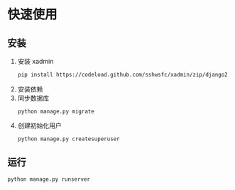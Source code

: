 # 快速使用

## 安装

1. 安装 xadmin
    ```sh
    pip install https://codeload.github.com/sshwsfc/xadmin/zip/django2
    ```
2. 安装依赖
4. 同步数据库
    ```
    python manage.py migrate
    ```
1. 创建初始化用户
    ```
    python manage.py createsuperuser
    ```

## 运行

```sh
python manage.py runserver
```
